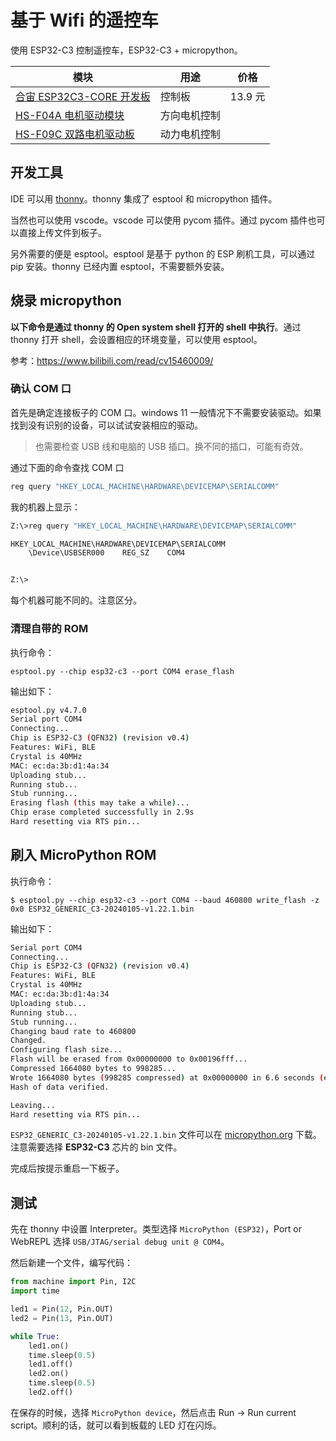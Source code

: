 # 基于 Wifi 的遥控车

使用 ESP32-C3 控制遥控车，ESP32-C3 + micropython。

| 模块                                     | 用途         | 价格    |
| ---------------------------------------- | ------------ | ------- |
| [合宙 ESP32C3-CORE 开发板][ESP32C3-CORE] | 控制板       | 13.9 元 |
| [HS-F04A 电机驱动模块][HS-F04A]          | 方向电机控制 |
| [HS-F09C 双路电机驱动板][HS-F09C]        | 动力电机控制 |

[ESP32C3-CORE]: https://wiki.luatos.com/chips/esp32c3/board.html
[HS-F04A]: http://www.hellostem.cn/?chuanganqipeijiandeng/hs_f04adianjiqudongmokuai.html
[HS-F09C]: http://www.hellostem.cn/?chuanganqipeijiandeng/s_f09abshuangludianjiqudongban.html

## 开发工具

IDE 可以用 [thonny](https://github.com/thonny/thonny/releases/tag/v4.1.4)。thonny 集成了 esptool 和 micropython 插件。

当然也可以使用 vscode。vscode 可以使用 pycom 插件。通过 pycom 插件也可以直接上传文件到板子。

另外需要的便是 esptool。esptool 是基于 python 的 ESP 刷机工具，可以通过 pip 安装。thonny 已经内置 esptool，不需要额外安装。

## 烧录 micropython

**以下命令是通过 thonny 的 Open system shell 打开的 shell 中执行**。通过 thonny 打开 shell，会设置相应的环境变量，可以使用 esptool。

参考：https://www.bilibili.com/read/cv15460009/

### 确认 COM 口

首先是确定连接板子的 COM 口。windows 11 一般情况下不需要安装驱动。如果找到没有识别的设备，可以试试安装相应的驱动。

> 也需要检查 USB 线和电脑的 USB 插口。换不同的插口，可能有奇效。

通过下面的命令查找 COM 口

```sh
reg query "HKEY_LOCAL_MACHINE\HARDWARE\DEVICEMAP\SERIALCOMM"
```

我的机器上显示：

```sh
Z:\>reg query "HKEY_LOCAL_MACHINE\HARDWARE\DEVICEMAP\SERIALCOMM"

HKEY_LOCAL_MACHINE\HARDWARE\DEVICEMAP\SERIALCOMM
    \Device\USBSER000    REG_SZ    COM4


Z:\>
```

每个机器可能不同的。注意区分。

### 清理自带的 ROM

执行命令：

```
esptool.py --chip esp32-c3 --port COM4 erase_flash
```

输出如下：

```sh
esptool.py v4.7.0
Serial port COM4
Connecting...
Chip is ESP32-C3 (QFN32) (revision v0.4)
Features: WiFi, BLE
Crystal is 40MHz
MAC: ec:da:3b:d1:4a:34
Uploading stub...
Running stub...
Stub running...
Erasing flash (this may take a while)...
Chip erase completed successfully in 2.9s
Hard resetting via RTS pin...
```

## 刷入 MicroPython ROM

执行命令：

```
$ esptool.py --chip esp32-c3 --port COM4 --baud 460800 write_flash -z 0x0 ESP32_GENERIC_C3-20240105-v1.22.1.bin
```

输出如下：

```sh
Serial port COM4
Connecting...
Chip is ESP32-C3 (QFN32) (revision v0.4)
Features: WiFi, BLE
Crystal is 40MHz
MAC: ec:da:3b:d1:4a:34
Uploading stub...
Running stub...
Stub running...
Changing baud rate to 460800
Changed.
Configuring flash size...
Flash will be erased from 0x00000000 to 0x00196fff...
Compressed 1664080 bytes to 998285...
Wrote 1664080 bytes (998285 compressed) at 0x00000000 in 6.6 seconds (effective 2011.8 kbit/s)...
Hash of data verified.

Leaving...
Hard resetting via RTS pin...
```

`ESP32_GENERIC_C3-20240105-v1.22.1.bin` 文件可以在 [micropython.org](https://micropython.org/download/ESP32_GENERIC_C3/) 下载。注意需要选择 **ESP32-C3** 芯片的 bin 文件。

完成后按提示重启一下板子。

## 测试

先在 thonny 中设置 Interpreter。类型选择 `MicroPython (ESP32)`，Port or WebREPL 选择 `USB/JTAG/serial debug unit @ COM4`。

然后新建一个文件，编写代码：

```py
from machine import Pin, I2C
import time

led1 = Pin(12, Pin.OUT)
led2 = Pin(13, Pin.OUT)

while True:
    led1.on()
    time.sleep(0.5)
    led1.off()
    led2.on()
    time.sleep(0.5)
    led2.off()
```

在保存的时候，选择 `MicroPython device`，然后点击 Run -> Run current script。顺利的话，就可以看到板载的 LED 灯在闪烁。
